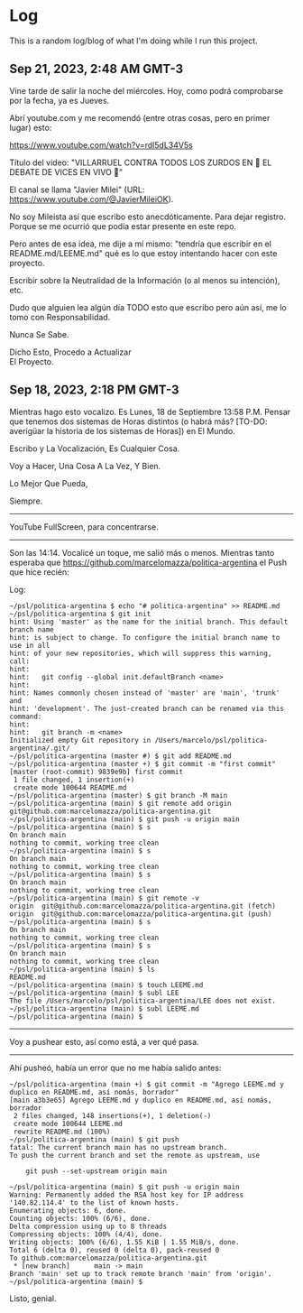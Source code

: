 # Log

This is a random log/blog of what I'm doing while I run this project.

## Sep 21, 2023, 2:48 AM GMT-3
Vine tarde de salir la noche del miércoles. Hoy, como podrá comprobarse por la fecha, ya es Jueves.

Abrí youtube.com y me recomendó (entre otras cosas, pero en primer lugar) esto:

https://www.youtube.com/watch?v=rdl5dL34V5s

Título del video: "VILLARRUEL CONTRA TODOS LOS ZURDOS EN 🔴 EL DEBATE DE VICES EN VIVO 🔴"

El canal se llama "Javier Milei" (URL: https://www.youtube.com/@JavierMileiOK).

No soy Mileista así que escribo esto anecdóticamente. Para dejar registro. Porque se me ocurrió que podía estar presente en este repo.

Pero antes de esa idea, me dije a mí mismo: "tendría que escribir en el README.md/LEEME.md" qué es lo que estoy intentando hacer con este proyecto.

Escribir sobre la Neutralidad de la Información (o al menos su intención), etc.

Dudo que alguien lea algún día TODO esto que escribo pero aún así, me lo tomo con Responsabilidad.

Nunca Se Sabe.

Dicho Esto, Procedo a Actualizar\
El Proyecto.

## Sep 18, 2023, 2:18 PM GMT-3

Mientras hago esto vocalizo. Es Lunes, 18 de Septiembre 13:58 P.M. Pensar que tenemos dos sistemas de Horas distintos (o habrá más? [TO-DO: averigüar la historia de los sistemas de Horas]) en El Mundo.

Escribo y La Vocalización, Es Cualquier Cosa.

Voy a Hacer, Una Cosa A La Vez, Y Bien.

Lo Mejor Que Pueda,

Siempre.

---

YouTube FullScreen, para concentrarse.

---

Son las 14:14. Vocalicé un toque, me salió más o menos. Mientras tanto esperaba que https://github.com/marcelomazza/politica-argentina el Push que hice recién:

Log:

```
~/psl/politica-argentina $ echo "# politica-argentina" >> README.md
~/psl/politica-argentina $ git init
hint: Using 'master' as the name for the initial branch. This default branch name
hint: is subject to change. To configure the initial branch name to use in all
hint: of your new repositories, which will suppress this warning, call:
hint:
hint: 	git config --global init.defaultBranch <name>
hint:
hint: Names commonly chosen instead of 'master' are 'main', 'trunk' and
hint: 'development'. The just-created branch can be renamed via this command:
hint:
hint: 	git branch -m <name>
Initialized empty Git repository in /Users/marcelo/psl/politica-argentina/.git/
~/psl/politica-argentina (master #) $ git add README.md
~/psl/politica-argentina (master +) $ git commit -m "first commit"
[master (root-commit) 9839e9b] first commit
 1 file changed, 1 insertion(+)
 create mode 100644 README.md
~/psl/politica-argentina (master) $ git branch -M main
~/psl/politica-argentina (main) $ git remote add origin git@github.com:marcelomazza/politica-argentina.git
~/psl/politica-argentina (main) $ git push -u origin main
~/psl/politica-argentina (main) $ s
On branch main
nothing to commit, working tree clean
~/psl/politica-argentina (main) $ s
On branch main
nothing to commit, working tree clean
~/psl/politica-argentina (main) $ s
On branch main
nothing to commit, working tree clean
~/psl/politica-argentina (main) $ git remote -v
origin	git@github.com:marcelomazza/politica-argentina.git (fetch)
origin	git@github.com:marcelomazza/politica-argentina.git (push)
~/psl/politica-argentina (main) $ s
On branch main
nothing to commit, working tree clean
~/psl/politica-argentina (main) $ s
On branch main
nothing to commit, working tree clean
~/psl/politica-argentina (main) $ ls
README.md
~/psl/politica-argentina (main) $ touch LEEME.md
~/psl/politica-argentina (main) $ subl LEE
The file /Users/marcelo/psl/politica-argentina/LEE does not exist.
~/psl/politica-argentina (main) $ subl LEEME.md
~/psl/politica-argentina (main) $
```

---

Voy a pushear esto, así como está, a ver qué pasa.

---

Ahí pusheó, había un error que no me había salido antes:

```
~/psl/politica-argentina (main +) $ git commit -m "Agrego LEEME.md y duplico en README.md, así nomás, borrador"
[main a3b3e65] Agrego LEEME.md y duplico en README.md, así nomás, borrador
 2 files changed, 148 insertions(+), 1 deletion(-)
 create mode 100644 LEEME.md
 rewrite README.md (100%)
~/psl/politica-argentina (main) $ git push
fatal: The current branch main has no upstream branch.
To push the current branch and set the remote as upstream, use

    git push --set-upstream origin main

~/psl/politica-argentina (main) $ git push -u origin main
Warning: Permanently added the RSA host key for IP address '140.82.114.4' to the list of known hosts.
Enumerating objects: 6, done.
Counting objects: 100% (6/6), done.
Delta compression using up to 8 threads
Compressing objects: 100% (4/4), done.
Writing objects: 100% (6/6), 1.55 KiB | 1.55 MiB/s, done.
Total 6 (delta 0), reused 0 (delta 0), pack-reused 0
To github.com:marcelomazza/politica-argentina.git
 * [new branch]      main -> main
Branch 'main' set up to track remote branch 'main' from 'origin'.
~/psl/politica-argentina (main) $
```

Listo, genial.